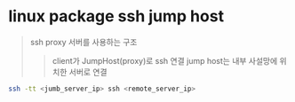 # linux package ssh jump host

> ssh proxy 서버를 사용하는 구조
>
> > client가 JumpHost(proxy)로 ssh 연결 jump host는 내부 사설망에 위치한 서버로 연결

```sh
ssh -tt <jumb_server_ip> ssh <remote_server_ip>
```
